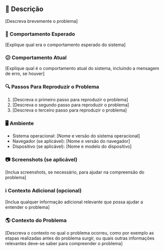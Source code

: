 ## 📜 Descrição
[Descreva brevemente o problema]

### 🤔 Comportamento Esperado
[Explique qual era o comportamento esperado do sistema]

### 😕 Comportamento Atual
[Explique qual é o comportamento atual do sistema, incluindo a mensagem de erro, se houver]

### 🔍 Passos Para Reproduzir o Problema
1. [Descreva o primeiro passo para reproduzir o problema]
2. [Descreva o segundo passo para reproduzir o problema]
3. [Descreva o terceiro passo para reproduzir o problema]

### 🖥️ Ambiente
- Sistema operacional: [Nome e versão do sistema operacional]
- Navegador (se aplicável): [Nome e versão do navegador]
- Dispositivo (se aplicável): [Nome e modelo do dispositivo]

### 📷 Screenshots (se aplicável)
[Inclua screenshots, se necessário, para ajudar na compreensão do problema]

### ℹ️ Contexto Adicional (opcional)
[Inclua qualquer informação adicional relevante que possa ajudar a entender o problema]

### 🌎 Contexto do Problema
[Descreva o contexto no qual o problema ocorreu, como por exemplo as etapas realizadas antes do problema surgir, ou quais outras informações relevantes deve-se saber para compreender o problema]
